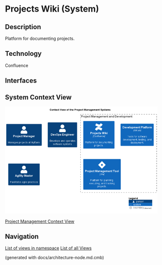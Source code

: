 # Projects Wiki (System)
## Description
Platform for documenting projects.

## Technology
Confluence


## Interfaces

## System Context View
![Context View of the Project Management Systems](../../mybank/project-management/context-view.png)

[Project Management Context View](../../mybank/project-management/context-view.md)


## Navigation
[List of views in namespace](./views-in-namespace.md)
[List of all Views](../../views.md)

(generated with docs/architecture-node.md.cmb)
